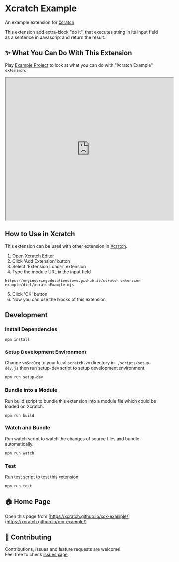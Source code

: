 # Xcratch Example
An example extension for [Xcratch](https://xcratch.github.io/)

This extension add extra-block "do it", that executes string in its input field as a sentence in Javascript and return the result.


## ✨ What You Can Do With This Extension

Play [Example Project](https://xcratch.github.io/editor/#https://xcratch.github.io/xcx-example/projects/example.sb3) to look at what you can do with "Xcratch Example" extension. 
<iframe src="https://xcratch.github.io/editor/player#https://xcratch.github.io/xcx-example/projects/example.sb3" width="540px" height="460px"></iframe>


## How to Use in Xcratch

This extension can be used with other extension in [Xcratch](https://xcratch.github.io/). 
1. Open [Xcratch Editor](https://xcratch.github.io/editor)
2. Click 'Add Extension' button
3. Select 'Extension Loader' extension
4. Type the module URL in the input field 
```
https://engineeringeducationsteve.github.io/scratch-extension-example/dist/xcratchExample.mjs
```
5. Click 'OK' button
6. Now you can use the blocks of this extension


## Development

### Install Dependencies

```sh
npm install
```

### Setup Development Environment

Change ```vmSrcOrg``` to your local ```scratch-vm``` directory in ```./scripts/setup-dev.js``` then run setup-dev script to setup development environment.

```sh
npm run setup-dev
```

### Bundle into a Module

Run build script to bundle this extension into a module file which could be loaded on Xcratch.

```sh
npm run build
```

### Watch and Bundle

Run watch script to watch the changes of source files and bundle automatically.

```sh
npm run watch
```

### Test

Run test script to test this extension.

```sh
npm run test
```


## 🏠 Home Page

Open this page from [https://xcratch.github.io/xcx-example/](https://xcratch.github.io/xcx-example/)


## 🤝 Contributing

Contributions, issues and feature requests are welcome!<br />Feel free to check [issues page](https://github.com/xcratch/xcx-example/issues). 
